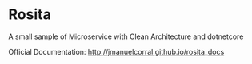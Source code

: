 # Rosita
A small sample of Microservice with Clean Architecture and dotnetcore

Official Documentation: http://jmanuelcorral.github.io/rosita_docs
